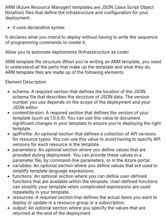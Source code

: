 ARM (Azure Resource Manager) templates are JSON (Java Script Object Notation) files that define the infrastructure and configuration for your deployment.
- It uses declarative syntax

It declares what you intend to deploy without having to write the sequence of programming commands to create it.

Allow you to automate deploiments (Infrasstructure as code)

ARM template file structure
When you're writing an ARM template, you need to understand all the parts that make up the template and what they do. ARM template files are made up of the following elements:

Element	Description
- schema:	A required section that defines the location of the JSON schema file that describes the structure of JSON data. The version number you use depends on the scope of the deployment and your JSON editor.
- contentVersion:	A required section that defines the version of your template (such as 1.0.0.0). You can use this value to document significant changes in your template to ensure you're deploying the right template.
- apiProfile:	An optional section that defines a collection of API versions for resource types. You can use this value to avoid having to specify API versions for each resource in the template.
- parameters:	An optional section where you define values that are provided during deployment. You can provide these values in a parameter file, by command-line parameters, or in the Azure portal.
- variables:	An optional section where you define values that are used to simplify template language expressions.
- functions:	An optional section where you can define user-defined functions that are available within the template. User-defined functions can simplify your template when complicated expressions are used repeatedly in your template.
- resources:	A required section that defines the actual items you want to deploy or update in a resource group or a subscription.
- output:	An optional section where you specify the values that are returned at the end of the deployment.

